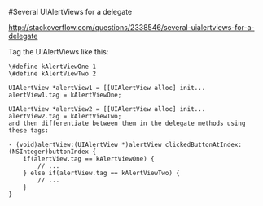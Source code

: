 #Several UIAlertViews for a delegate

http://stackoverflow.com/questions/2338546/several-uialertviews-for-a-delegate


Tag the UIAlertViews like this:

	\#define kAlertViewOne 1
	\#define kAlertViewTwo 2
	
	UIAlertView *alertView1 = [[UIAlertView alloc] init...
	alertView1.tag = kAlertViewOne;
	
	UIAlertView *alertView2 = [[UIAlertView alloc] init...
	alertView2.tag = kAlertViewTwo;
	and then differentiate between them in the delegate methods using these tags:
	
	- (void)alertView:(UIAlertView *)alertView clickedButtonAtIndex:(NSInteger)buttonIndex {
	    if(alertView.tag == kAlertViewOne) {
	        // ...
	    } else if(alertView.tag == kAlertViewTwo) {
	        // ...
	    }
	}